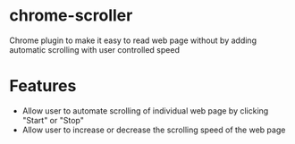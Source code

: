 # chrome-scroller

Chrome plugin to make it easy to read web page without by adding automatic scrolling with user controlled speed

# Features
* Allow user to automate scrolling of individual web page by clicking "Start" or "Stop"
* Allow user to increase or decrease the scrolling speed of the web page

